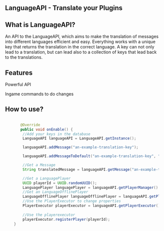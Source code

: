 LanguageAPI - Translate your Plugins
-
What is LanguageAPI?
- 
An API to the LanguageAPI, which aims to make the translation of messages into different languages efficient and easy.
Everything works with a unique key that returns the translation in the correct language. A key can not only lead to a translation,
but can lead also to a collection of keys that lead back to the translations.

Features
-
Powerful API

Ingame commands to do changes

How to use?
-
```java

       @Override
       public void onEnable() {
        //Add your keys in the database
        LanguageAPI languageAPI = LanguageAPI.getInstance();

        languageAPI.addMessage("an-example-translation-key");

        languageAPI.addMessageToDefault("an-example-translation-key", "This is an example translation in the default language");

        //Get a Message
        String translatedMessage = languageAPI.getMessage("an-example-translation-key", "examplelanguage");

        //Get a LanguagePlayer
        UUID playerId = UUID.randomUUID();
        LanguagePlayer languagePlayer = languageAPI.getPlayerManager().getLanguagePlayer(playerId);
        //Get an LanguageOfflinePlayer
        LanguageOfflinePlayer languageOfflinePlayer = languageAPI.getPlayerManager().getLanguageOfflinePlayer(playerId);
        //Use the PlayerExecutor to change properties
        PlayerExecutor playerExecutor = languageAPI.getPlayerExecutor();
        
        //Use the playerexecutor
        playerExecutor.registerPlayer(playerId);
    }
```



